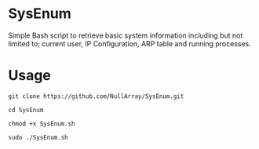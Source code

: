 # SysEnum
Simple Bash script to retrieve basic system information including but not limited to; current user, IP Configuration, ARP table and running processes.

# Usage
```
git clone https://github.com/NullArray/SysEnum.git 

cd SysEnum

chmod +x SysEnum.sh

sudo ./SysEnum.sh

```

